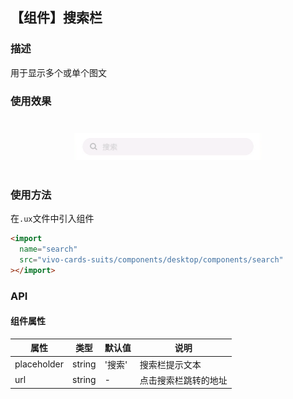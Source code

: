 ## 【组件】搜索栏

### 描述

用于显示多个或单个图文

### 使用效果

<div style="text-align: center;margin: 40px;">
<img src="../../assets/desktop-component-search.png" style="width:300px" alt="component-search"/>
</div>

### 使用方法

在`.ux`文件中引入组件

```html
<import
  name="search"
  src="vivo-cards-suits/components/desktop/components/search"
></import>
```

### API

#### 组件属性

| 属性        | 类型   | 默认值 | 说明                 |
| ----------- | ------ | ------ | -------------------- |
| placeholder | string | '搜索' | 搜索栏提示文本       |
| url         | string | -      | 点击搜索栏跳转的地址 |
